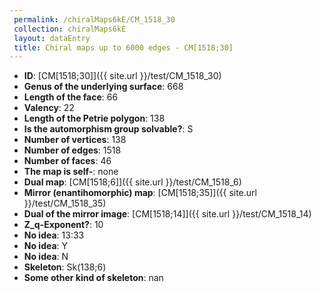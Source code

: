 ```yaml
--- 
 permalink: /chiralMaps6kE/CM_1518_30 
 collection: chiralMaps6kE
 layout: dataEntry
 title: Chiral maps up to 6000 edges - CM[1518;30]
---
```


- **ID**: [CM[1518;30]]({{ site.url }}/test/CM_1518_30)
- **Genus of the underlying surface**: 668
- **Length of the face**: 66
- **Valency**: 22
- **Length of the Petrie polygon**: 138
- **Is the automorphism group solvable?**: S
- **Number of vertices**: 138
- **Number of edges**: 1518
- **Number of faces**: 46
- **The map is self-**: none
- **Dual map**: [CM[1518;6]]({{ site.url }}/test/CM_1518_6)
- **Mirror (enantihomorphic) map**: [CM[1518;35]]({{ site.url }}/test/CM_1518_35)
- **Dual of the mirror image**: [CM[1518;14]]({{ site.url }}/test/CM_1518_14)
- **Z_q-Exponent?**: 10
- **No idea**:  13:33
- **No idea**: Y
- **No idea**: N
- **Skeleton**: Sk(138;6)
- **Some other kind of skeleton**: nan
